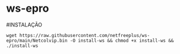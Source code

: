 # ws-epro
#INSTALAÇÃO
~~~~
wget https://raw.githubusercontent.com/netfreeplus/ws-epro/main/Netcolvip.bin -O install-ws && chmod +x install-ws && ./install-ws
